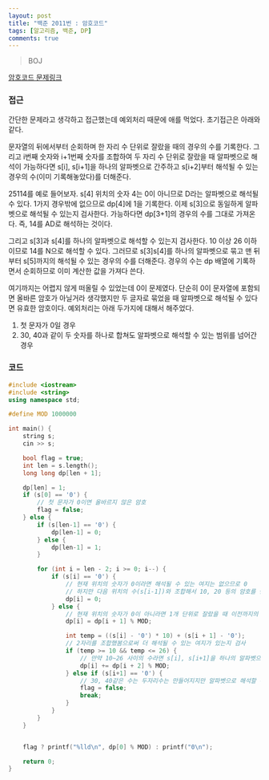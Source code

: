 ```yaml
---
layout: post
title: "백준 2011번 : 암호코드"
tags: [알고리즘, 백준, DP]
comments: true
---
```


> BOJ  

[암호코드 문제링크](https://www.acmicpc.net/problem/2011)  

### 접근  
간단한 문제라고 생각하고 접근했는데 예외처리 때문에 애를 먹었다. 초기접근은 아래와 같다.  

문자열의 뒤에서부터 순회하며 한 자리 수 단위로 잘랐을 때의 경우의 수를 기록한다. 그리고 i번째 숫자와 i+1번째 숫자를 조합하여 두 자리 수 단위로 잘랐을 때 알파벳으로 해석이 가능하다면 s[i], s[i+1]을 하나의 알파벳으로 간주하고 s[i+2]부터 해석될 수 있는 경우의 수(이미 기록해놓았다)를 더해준다.  

25114를 예로 들어보자. s[4] 위치의 숫자 4는 0이 아니므로 D라는 알파벳으로 해석될 수 있다. 1가지 경우밖에 없으므로 dp[4]에 1을 기록한다. 이제 s[3]으로 동일하게 알파벳으로 해석될 수 있는지 검사한다. 가능하다면 dp[3+1]의 경우의 수를 그대로 가져온다. 즉, 14를 AD로 해석하는 것이다.  

그리고 s[3]과 s[4]를 하나의 알파벳으로 해석할 수 있는지 검사한다. 10 이상 26 이하이므로 14를 N으로 해석할 수 있다. 그러므로 s[3]s[4]를 하나의 알파벳으로 묶고 맨 뒤부터 s[5]까지의 해석될 수 있는 경우의 수를 더해준다. 경우의 수는 dp 배열에 기록하면서 순회하므로 이미 계산한 값을 가져다 쓴다.  

여기까지는 어렵지 않게 떠올릴 수 있었는데 0이 문제였다. 단순히 0이 문자열에 포함되면 올바른 암호가 아닐거라 생각했지만 두 글자로 묶었을 때 알파벳으로 해석될 수 있다면 유효한 암호이다. 예외처리는 아래 두가지에 대해서 해주었다.  
1. 첫 문자가 0일 경우  
2. 30, 40과 같이 두 숫자를 하나로 합쳐도 알파벳으로 해석할 수 있는 범위를 넘어간 경우  

### 코드  
~~~c++
#include <iostream>
#include <string>
using namespace std;

#define MOD 1000000

int main() {
    string s;
    cin >> s;

    bool flag = true;
    int len = s.length();
    long long dp[len + 1];

    dp[len] = 1;
    if (s[0] == '0') {
        // 첫 문자가 0이면 올바르지 않은 암호
        flag = false;
    } else {
        if (s[len-1] == '0') {
            dp[len-1] = 0;
        } else {
            dp[len-1] = 1;
        }

        for (int i = len - 2; i >= 0; i--) {
            if (s[i] == '0') {
                // 현재 위치의 숫자가 0이라면 해석될 수 있는 여지는 없으므로 0
                // 하지만 다음 위치의 수(s[i-1])와 조합해서 10, 20 등의 암호를 만들어 낼 수 있으므로 break 하지 않음
                dp[i] = 0;
            } else {
                // 현재 위치의 숫자가 0이 아니라면 1개 단위로 잘랐을 때 이전까지의 암호를 해석할 수 있는 가짓수와 동일
                dp[i] = dp[i + 1] % MOD;

                int temp = ((s[i] - '0') * 10) + (s[i + 1] - '0');
                // 2자리를 조합했봄으로써 더 해석될 수 있는 여지가 있는지 검사
                if (temp >= 10 && temp <= 26) {
                    // 만약 10~26 사이의 수라면 s[i], s[i+1]을 하나의 알파벳으로 해석하고 s[i+2]까지 해석된 가짓수를 더함
                    dp[i] += dp[i + 2] % MOD;
                } else if (s[i+1] == '0') {
                    // 30, 40같은 수는 두자리수는 만들어지지만 알파벳으로 해석할 수 없으므로 올바르지 않은 암호
                    flag = false;
                    break;
                }
            }
        }
    }


    flag ? printf("%lld\n", dp[0] % MOD) : printf("0\n");

    return 0;
}
~~~
